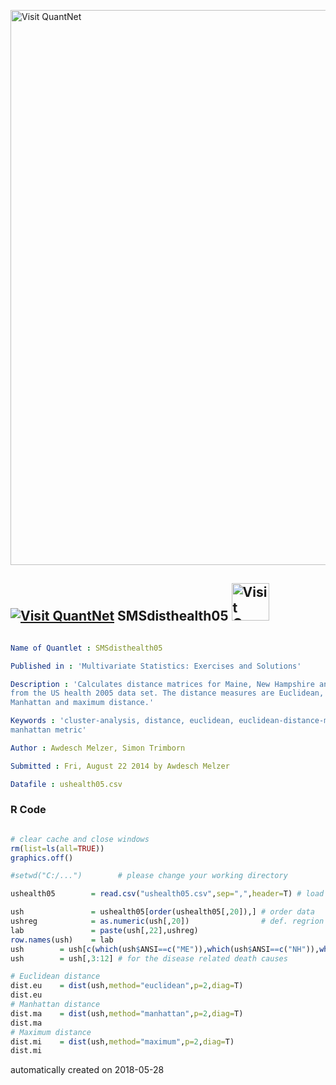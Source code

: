 [<img src="https://github.com/QuantLet/Styleguide-and-FAQ/blob/master/pictures/banner.png" width="888" alt="Visit QuantNet">](http://quantlet.de/)

## [<img src="https://github.com/QuantLet/Styleguide-and-FAQ/blob/master/pictures/qloqo.png" alt="Visit QuantNet">](http://quantlet.de/) **SMSdisthealth05** [<img src="https://github.com/QuantLet/Styleguide-and-FAQ/blob/master/pictures/QN2.png" width="60" alt="Visit QuantNet 2.0">](http://quantlet.de/)

```yaml

Name of Quantlet : SMSdisthealth05

Published in : 'Multivariate Statistics: Exercises and Solutions'

Description : 'Calculates distance matrices for Maine, New Hampshire and New York 
from the US health 2005 data set. The distance measures are Euclidean, 
Manhattan and maximum distance.'

Keywords : 'cluster-analysis, distance, euclidean, euclidean-distance-matrix, 
manhattan metric' 

Author : Awdesch Melzer, Simon Trimborn

Submitted : Fri, August 22 2014 by Awdesch Melzer

Datafile : ushealth05.csv
```

### R Code
```r

# clear cache and close windows
rm(list=ls(all=TRUE))
graphics.off()

#setwd("C:/...")        # please change your working directory

ushealth05        = read.csv("ushealth05.csv",sep=",",header=T) # load ushealth data

ush               = ushealth05[order(ushealth05[,20]),] # order data
ushreg            = as.numeric(ush[,20])                # def. regrion
lab               = paste(ush[,22],ushreg)
row.names(ush)    = lab
ush        = ush[c(which(ush$ANSI==c("ME")),which(ush$ANSI==c("NH")),which(ush$ANSI==c("NY"))),]     # use only Maine, New Hampshire, New York
ush        = ush[,3:12] # for the disease related death causes

# Euclidean distance
dist.eu    = dist(ush,method="euclidean",p=2,diag=T)
dist.eu
# Manhattan distance
dist.ma    = dist(ush,method="manhattan",p=2,diag=T)
dist.ma
# Maximum distance
dist.mi    = dist(ush,method="maximum",p=2,diag=T)
dist.mi

```

automatically created on 2018-05-28